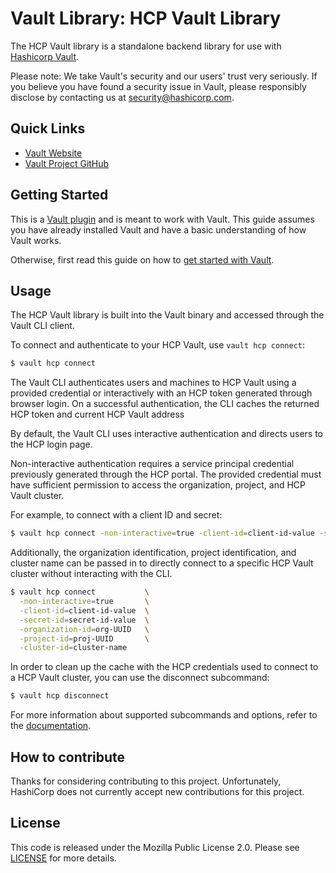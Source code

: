 # Vault Library: HCP Vault Library

The HCP Vault library is a standalone backend library for use with [Hashicorp
Vault](https://www.github.com/hashicorp/vault).

Please note: We take Vault's security and our users' trust very seriously. If
you believe you have found a security issue in Vault, please responsibly
disclose by contacting us at [security@hashicorp.com](mailto:security@hashicorp.com).

## Quick Links

- [Vault Website](https://developer.hashicorp.com/vault)
- [Vault Project GitHub](https://www.github.com/hashicorp/vault)

## Getting Started

This is a [Vault plugin](https://developer.hashicorp.com/vault/docs/plugins)
and is meant to work with Vault. This guide assumes you have already installed
Vault and have a basic understanding of how Vault works.

Otherwise, first read this guide on how to [get started with
Vault](https://developer.hashicorp.com/vault/tutorials/getting-started/getting-started-install).

## Usage

The HCP Vault library is built into the Vault binary and accessed through the Vault CLI client.

To connect and authenticate to your HCP Vault, use `vault hcp connect`:

```sh
$ vault hcp connect
```

The Vault CLI authenticates users and machines to HCP Vault using a provided credential or interactively with an HCP token generated through browser login. On a successful authentication, the CLI caches the returned HCP token and current HCP Vault address 

By default, the Vault CLI uses interactive authentication and directs users to the HCP login page.

Non-interactive authentication requires a service principal credential
previously generated through the HCP portal. The provided credential
must have sufficient permission to access the organization, project, and
 HCP Vault cluster.
 
 For example, to connect with a client ID and secret:

```sh
$ vault hcp connect -non-interactive=true -client-id=client-id-value -secret-id=secret-id-value
```

Additionally, the organization identification, project identification, and cluster name can be passed in to
directly connect to a specific HCP Vault cluster without interacting with the CLI.

```sh
$ vault hcp connect           \
  -non-interactive=true       \
  -client-id=client-id-value  \
  -secret-id=secret-id-value  \
  -organization-id=org-UUID   \
  -project-id=proj-UUID       \
  -cluster-id=cluster-name
```

In order to clean up the cache with the HCP credentials used to connect to a HCP Vault cluster, you can use the disconnect subcommand:

```sh
$ vault hcp disconnect
```

For more information about supported subcommands and options, refer to the [documentation](https://add-documentation-here).

## How to contribute

Thanks for considering contributing to this project. Unfortunately, HashiCorp does not currently accept new contributions for this project.

## License

This code is released under the Mozilla Public License 2.0. Please see [LICENSE](https://github.com/hashicorp/terraform-aws-hcp-consul/blob/main/LICENSE) for more details.